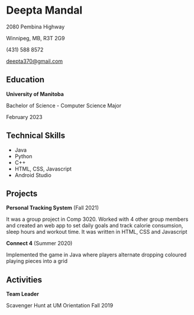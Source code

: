 
# **Deepta Mandal**

2080 Pembina Highway

Winnipeg, MB, R3T 2G9

(431) 588 8572

deepta370@gmail.com

## Education

**University of Manitoba**

Bachelor of Science - Computer Science Major

February 2023

## Technical Skills

* Java
* Python
* C++
* HTML, CSS, Javascript
* Android Studio

## Projects

**Personal Tracking System** (Fall 2021)

It was a group project in Comp 3020. Worked with  4 other group members and created an web app to set daily goals and track calorie consumsion, sleep hours and workout time. It was written in HTML, CSS and Javascript

**Connect 4** (Summer 2020)

Implemented the game in Java where players alternate dropping coloured playing pieces into a grid

## Activities

**Team Leader**

Scavenger Hunt at UM Orientation Fall 2019
